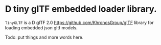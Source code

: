 # D tiny glTF embedded loader library.

`TinyGLTF` is a D glTF 2.0 https://github.com/KhronosGroup/glTF library for loading embedded json gltf models.


Todo: put things and more words here.